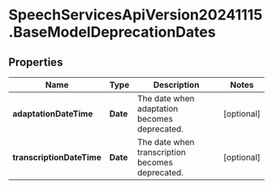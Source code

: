 # SpeechServicesApiVersion20241115.BaseModelDeprecationDates

## Properties
Name | Type | Description | Notes
------------ | ------------- | ------------- | -------------
**adaptationDateTime** | **Date** | The date when adaptation becomes deprecated. | [optional] 
**transcriptionDateTime** | **Date** | The date when transcription becomes deprecated. | [optional] 


